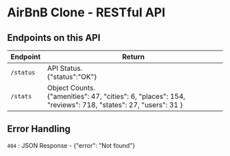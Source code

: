 # AirBnB Clone - RESTful API

## Endpoints on this API

|Endpoint|Return|
|---|---|
`/status`|API Status. <br> {"status":"OK"}
`/stats`| Object Counts. <br> {"amenities": 47, "cities": 6, "places": 154, "reviews": 718, "states": 27, "users": 31 }

## Error Handling

`404` : JSON Response -  {"error": "Not found"}
